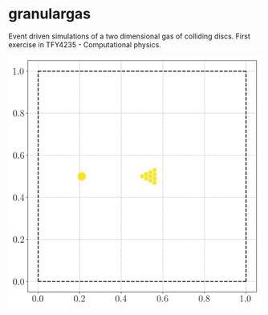 # granulargas
Event driven simulations of a two dimensional gas of colliding discs. First exercise in TFY4235 - Computational physics.

![snooker](./fig/output.gif)

